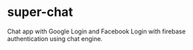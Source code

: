 # super-chat
Chat app with Google Login and Facebook Login with firebase authentication using chat engine.
